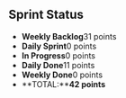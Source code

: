 ## Sprint Status
-   **Weekly Backlog**31 points
-   **Daily Sprint**0 points
-   **In Progress**0 points
-   **Daily Done**11 points
-   **Weekly Done**0 points
-   **TOTAL:****42 points**